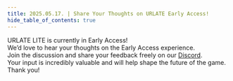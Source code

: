 ```yaml
---
title: 2025.05.17. | Share Your Thoughts on URLATE Early Access!
hide_table_of_contents: true
---
```


<!--truncate-->

URLATE LITE is currently in Early Access!  
We’d love to hear your thoughts on the Early Access experience.  
Join the discussion and share your feedback freely on our [Discord](https://discord.gg/YMhYzPbEYV).  
Your input is incredibly valuable and will help shape the future of the game.  
Thank you!
